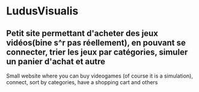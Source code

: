 # LudusVisualis
Petit site permettant d'acheter des jeux vidéos(bine s^r pas réellement), en pouvant se connecter, trier les jeux par catégories, simuler un panier d'achat et autre
--------------------------
Small website where you can buy videogames (of course it is a simulation), connect, sort by categories, have a shopping cart and others

